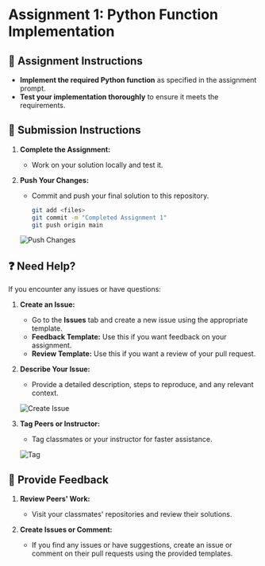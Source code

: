 # Assignment 1: Python Function Implementation

## 📝 Assignment Instructions

- **Implement the required Python function** as specified in the assignment prompt.
- **Test your implementation thoroughly** to ensure it meets the requirements.

## 📅 Submission Instructions

1. **Complete the Assignment:**
   - Work on your solution locally and test it.

2. **Push Your Changes:**
   - Commit and push your final solution to this repository.

     ```bash
     git add <files>
     git commit -m "Completed Assignment 1"
     git push origin main
     ```

   ![Push Changes](https://img.shields.io/badge/Push-Changes-brightgreen)

## ❓ Need Help?

If you encounter any issues or have questions:

1. **Create an Issue:**
   - Go to the **Issues** tab and create a new issue using the appropriate template.
   - **Feedback Template:** Use this if you want feedback on your assignment.
   - **Review Template:** Use this if you want a review of your pull request.

2. **Describe Your Issue:**
   - Provide a detailed description, steps to reproduce, and any relevant context.

   ![Create Issue](https://img.shields.io/badge/Create-Issue-yellow)

3. **Tag Peers or Instructor:**
   - Tag classmates or your instructor for faster assistance.

   ![Tag](https://img.shields.io/badge/Tag-Help-ff69b4)

## 💬 Provide Feedback

1. **Review Peers' Work:**
   - Visit your classmates' repositories and review their solutions.

2. **Create Issues or Comment:**
   - If you find any issues or have suggestions, create an issue or comment on their pull requests using the provided templates.

   

